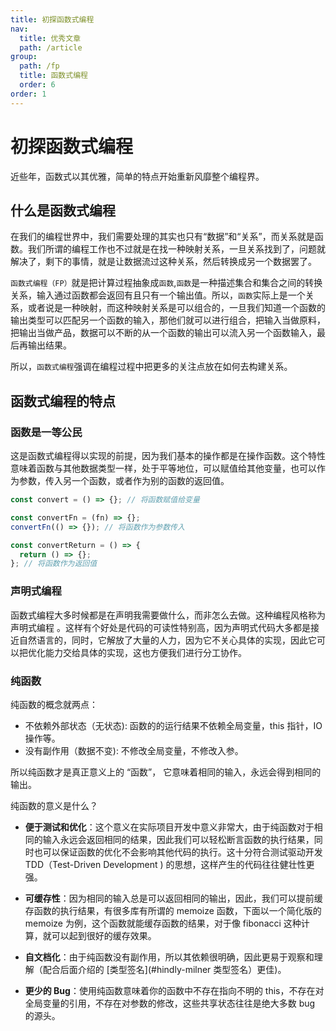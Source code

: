 ```yaml
---
title: 初探函数式编程
nav:
  title: 优秀文章
  path: /article
group:
  path: /fp
  title: 函数式编程
  order: 6
order: 1
---
```


# 初探函数式编程

近些年，函数式以其优雅，简单的特点开始重新风靡整个编程界。

## 什么是函数式编程

在我们的编程世界中，我们需要处理的其实也只有“数据”和“关系”，而关系就是函数。我们所谓的编程工作也不过就是在找一种映射关系，一旦关系找到了，问题就解决了，剩下的事情，就是让数据流过这种关系，然后转换成另一个数据罢了。

`函数式编程（FP）`就是把计算过程抽象成`函数`,`函数`是一种描述集合和集合之间的转换关系，输入通过函数都会返回有且只有一个输出值。所以，`函数`实际上是一个关系，或者说是一种映射，而这种映射关系是可以组合的，一旦我们知道一个函数的输出类型可以匹配另一个函数的输入，那他们就可以进行组合，把输入当做原料，把输出当做产品，数据可以不断的从一个函数的输出可以流入另一个函数输入，最后再输出结果。

所以，`函数式编程`强调在编程过程中把更多的关注点放在如何去构建关系。

## 函数式编程的特点

### 函数是一等公民

这是函数式编程得以实现的前提，因为我们基本的操作都是在操作函数。这个特性意味着函数与其他数据类型一样，处于平等地位，可以赋值给其他变量，也可以作为参数，传入另一个函数，或者作为别的函数的返回值。

```js
const convert = () => {}; // 将函数赋值给变量

const convertFn = (fn) => {};
convertFn(() => {}); // 将函数作为参数传入

const convertReturn = () => {
  return () => {};
}; // 将函数作为返回值
```

### 声明式编程

函数式编程大多时候都是在声明我需要做什么，而非怎么去做。这种编程风格称为 声明式编程 。这样有个好处是代码的可读性特别高，因为声明式代码大多都是接近自然语言的，同时，它解放了大量的人力，因为它不关心具体的实现，因此它可以把优化能力交给具体的实现，这也方便我们进行分工协作。

### 纯函数

纯函数的概念就两点：

- 不依赖外部状态（无状态): 函数的的运行结果不依赖全局变量，this 指针，IO 操作等。
- 没有副作用（数据不变): 不修改全局变量，不修改入参。

所以纯函数才是真正意义上的 “函数”， 它意味着相同的输入，永远会得到相同的输出。

纯函数的意义是什么？

- **便于测试和优化**：这个意义在实际项目开发中意义非常大，由于纯函数对于相同的输入永远会返回相同的结果，因此我们可以轻松断言函数的执行结果，同时也可以保证函数的优化不会影响其他代码的执行。这十分符合测试驱动开发 TDD（Test-Driven Development ) 的思想，这样产生的代码往往健壮性更强。

- **可缓存性**：因为相同的输入总是可以返回相同的输出，因此，我们可以提前缓存函数的执行结果，有很多库有所谓的 memoize 函数，下面以一个简化版的 memoize 为例，这个函数就能缓存函数的结果，对于像 fibonacci 这种计算，就可以起到很好的缓存效果。

- **自文档化**：由于纯函数没有副作用，所以其依赖很明确，因此更易于观察和理解（配合后面介绍的 [类型签名](#hindly-milner 类型签名）更佳)。

- **更少的 Bug**：使用纯函数意味着你的函数中不存在指向不明的 this，不存在对全局变量的引用，不存在对参数的修改，这些共享状态往往是绝大多数 bug 的源头。
